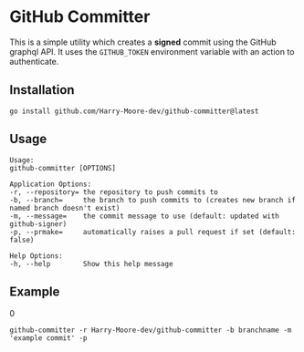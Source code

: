 # GitHub Committer

This is a simple utility which creates a __signed__ commit using the GitHub graphql API.
It uses the `GITHUB_TOKEN` environment variable with an action to authenticate. 

## Installation

```
go install github.com/Harry-Moore-dev/github-committer@latest
```

## Usage

```help
Usage:
github-committer [OPTIONS]

Application Options:
-r, --repository= the repository to push commits to
-b, --branch=     the branch to push commits to (creates new branch if named branch doesn't exist)
-m, --message=    the commit message to use (default: updated with github-signer)
-p, --prmake=     automatically raises a pull request if set (default: false)

Help Options:
-h, --help        Show this help message
```

## Example
0
```
github-committer -r Harry-Moore-dev/github-committer -b branchname -m 'example commit' -p
```